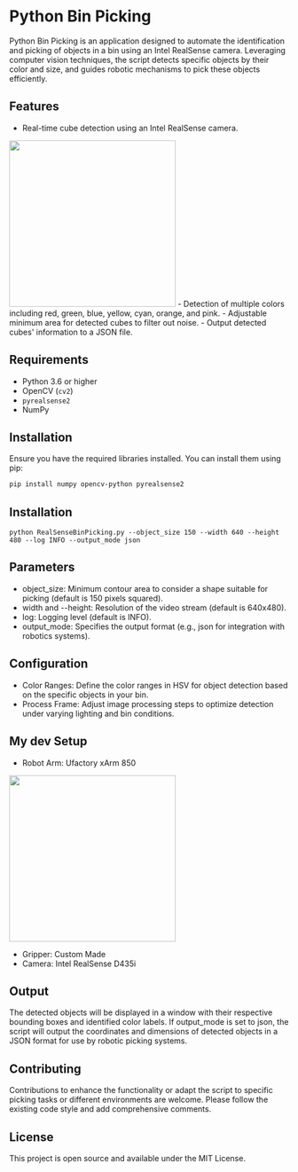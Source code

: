 # Python Bin Picking

Python Bin Picking is an application designed to automate the identification and picking of objects in a bin using an Intel RealSense camera. Leveraging computer vision techniques, the script detects specific objects by their color and size, and guides robotic mechanisms to pick these objects efficiently.

## Features

- Real-time cube detection using an Intel RealSense camera.
 <img src="https://github.com/filoucool/Python-Pick-and-Place/assets/25182703/1f05f9b2-e56b-4c64-bc03-1874d444d731" height="300"/>
- Detection of multiple colors including red, green, blue, yellow, cyan, orange, and pink.
- Adjustable minimum area for detected cubes to filter out noise.
- Output detected cubes' information to a JSON file.

## Requirements

- Python 3.6 or higher
- OpenCV (`cv2`)
- `pyrealsense2`
- NumPy

## Installation

Ensure you have the required libraries installed. You can install them using pip:

```bash
pip install numpy opencv-python pyrealsense2
```

## Installation
```
python RealSenseBinPicking.py --object_size 150 --width 640 --height 480 --log INFO --output_mode json
```

## Parameters
- object_size: Minimum contour area to consider a shape suitable for picking (default is 150 pixels squared).
- width and --height: Resolution of the video stream (default is 640x480).
- log: Logging level (default is INFO).
- output_mode: Specifies the output format (e.g., json for integration with robotics systems).

## Configuration
- Color Ranges: Define the color ranges in HSV for object detection based on the specific objects in your bin.
- Process Frame: Adjust image processing steps to optimize detection under varying lighting and bin conditions.

## My dev Setup
- Robot Arm: Ufactory xArm 850
<img src="https://github.com/filoucool/Python-Pick-and-Place/assets/25182703/b76ca0e1-fe87-4766-9bd7-a273b2cdcd4e" height="300"/>

- Gripper:
  Custom Made
- Camera:
    Intel RealSense D435i

## Output
The detected objects will be displayed in a window with their respective bounding boxes and identified color labels. If output_mode is set to json, the script will output the coordinates and dimensions of detected objects in a JSON format for use by robotic picking systems.

## Contributing
Contributions to enhance the functionality or adapt the script to specific picking tasks or different environments are welcome. Please follow the existing code style and add comprehensive comments.

## License
This project is open source and available under the MIT License.
